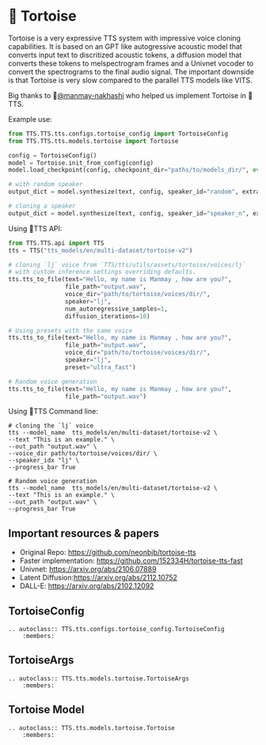 # 🐢 Tortoise
Tortoise is a very expressive TTS system with impressive voice cloning capabilities. It is based on an GPT like autogressive acoustic model that converts input
text to discritized acoustic tokens, a diffusion model that converts these tokens to melspectrogram frames and a Univnet vocoder to convert the spectrograms to
the final audio signal. The important downside is that Tortoise is very slow compared to the parallel TTS models like VITS.

Big thanks to 👑[@manmay-nakhashi](https://github.com/manmay-nakhashi) who helped us implement Tortoise in 🐸TTS.

Example use:

```python
from TTS.TTS.tts.configs.tortoise_config import TortoiseConfig
from TTS.TTS.tts.models.tortoise import Tortoise

config = TortoiseConfig()
model = Tortoise.init_from_config(config)
model.load_checkpoint(config, checkpoint_dir="paths/to/models_dir/", eval=True)

# with random speaker
output_dict = model.synthesize(text, config, speaker_id="random", extra_voice_dirs=None, **kwargs)

# cloning a speaker
output_dict = model.synthesize(text, config, speaker_id="speaker_n", extra_voice_dirs="path/to/speaker_n/", **kwargs)
```

Using 🐸TTS API:

```python
from TTS.TTS.api import TTS
tts = TTS("tts_models/en/multi-dataset/tortoise-v2")

# cloning `lj` voice from `TTS/tts/utils/assets/tortoise/voices/lj`
# with custom inference settings overriding defaults.
tts.tts_to_file(text="Hello, my name is Manmay , how are you?",
                file_path="output.wav",
                voice_dir="path/to/tortoise/voices/dir/",
                speaker="lj",
                num_autoregressive_samples=1,
                diffusion_iterations=10)

# Using presets with the same voice
tts.tts_to_file(text="Hello, my name is Manmay , how are you?",
                file_path="output.wav",
                voice_dir="path/to/tortoise/voices/dir/",
                speaker="lj",
                preset="ultra_fast")

# Random voice generation
tts.tts_to_file(text="Hello, my name is Manmay , how are you?",
                file_path="output.wav")
```

Using 🐸TTS Command line:

```console
# cloning the `lj` voice
tts --model_name  tts_models/en/multi-dataset/tortoise-v2 \
--text "This is an example." \
--out_path "output.wav" \
--voice_dir path/to/tortoise/voices/dir/ \
--speaker_idx "lj" \
--progress_bar True

# Random voice generation
tts --model_name  tts_models/en/multi-dataset/tortoise-v2 \
--text "This is an example." \
--out_path "output.wav" \
--progress_bar True
```


## Important resources & papers
- Original Repo: https://github.com/neonbjb/tortoise-tts
- Faster implementation: https://github.com/152334H/tortoise-tts-fast
- Univnet: https://arxiv.org/abs/2106.07889
- Latent Diffusion:https://arxiv.org/abs/2112.10752
- DALL-E: https://arxiv.org/abs/2102.12092

## TortoiseConfig
```{eval-rst}
.. autoclass:: TTS.tts.configs.tortoise_config.TortoiseConfig
    :members:
```

## TortoiseArgs
```{eval-rst}
.. autoclass:: TTS.tts.models.tortoise.TortoiseArgs
    :members:
```

## Tortoise Model
```{eval-rst}
.. autoclass:: TTS.tts.models.tortoise.Tortoise
    :members:
```
